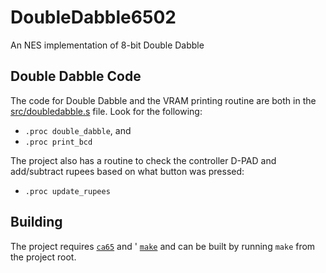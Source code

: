 # DoubleDabble6502
An NES implementation of 8-bit Double Dabble

## Double Dabble Code
The code for Double Dabble and the VRAM printing routine are both in the
[src/doubledabble.s](./src/doubledabble.s) file. Look for the following:

- `.proc double_dabble`, and
- `.proc print_bcd`

The project also has a routine to check the controller D-PAD and add/subtract
rupees based on what button was pressed:

- `.proc update_rupees`

## Building
The project requires [`ca65`](https://cc65.github.io/) and '
[`make`](https://www.gnu.org/software/make/) and can be built by running `make`
from the project root.
